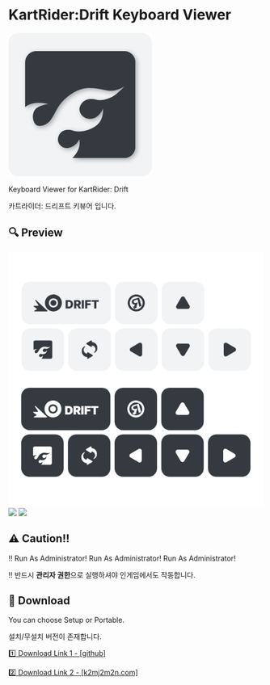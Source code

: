 # KartRider:Drift Keyboard Viewer


<img src='icon.png'>


Keyboard Viewer for KartRider: Drift

카트라이더: 드리프트 키뷰어 입니다.


## 🔍 Preview

<img src='preview1.png'>

<img src='preview2.gif'>
<img src='preview3.gif'>


## ⚠ Caution!!


!! Run As Administrator! Run As Administrator! Run As Administrator!

!! 반드시 <b>관리자 권한</b>으로 실행하셔야 인게임에서도 작동합니다.


## 💾 Download

You can choose Setup or Portable.

설치/무설치 버전이 존재합니다.

<a href='https://github.com/k2mj2m2n/KartRiderDrift_KeyboardViewer/releases'>1️⃣ Download Link 1 - [github]</a>

<a href='http://k2mj2m2n.com/tools/KDKV/?postno=1'>2️⃣ Download Link 2 - [k2mj2m2n.com]</a>
